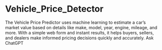# Vehicle_Price_Detector
The Vehicle Price Predictor uses machine learning to estimate a car’s market value based on details like make, model, year, engine, mileage, and more. With a simple web form and instant results, it helps buyers, sellers, and dealers make informed pricing decisions quickly and accurately. Ask ChatGPT
